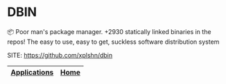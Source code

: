 # DBIN

 📦 Poor man's package manager. +2930 statically linked binaries in the repos! The easy to use, easy to get, suckless software distribution system

 SITE: https://github.com/xplshn/dbin

 | [Applications](https://portable-linux-apps.github.io/apps.html) | [Home](https://portable-linux-apps.github.io)
 | --- | --- |
